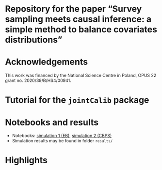 
# Repository for the paper “Survey sampling meets causal inference: a simple method to balance covariates distributions”

# Acknowledgements

This work was financed by the National Science Centre in Poland, OPUS 22
grant no. 2020/39/B/HS4/00941.

# Tutorial for the `jointCalib` package

# Notebooks and results

- Notebooks: [simulation 1 (EB)](), [simulation 2 (CBPS)]()
- Simulation results may be found in folder `results/`

# Highlights
